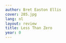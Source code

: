 ```yaml
---
author: Bret Easton Ellis
cover: 285.jpg
lang: nl
layout: review
title: Less Than Zero
year: 0
---
```


